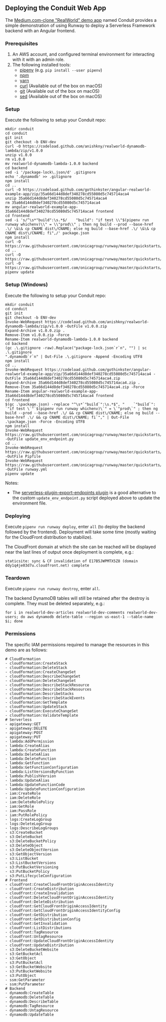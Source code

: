 ## Deploying the Conduit Web App

The [Medium.com-clone "RealWorld" demo app](https://github.com/gothinkster/realworld) named Conduit provides a simple demonstration of using Runway to deploy a Serverless Framework backend with an Angular frontend.

### Prerequisites

1. An AWS account, and configured terminal environment for interacting with it with an admin role.
2. The following installed tools:
    * [pipenv](https://docs.pipenv.org/) (e.g. `pip install --user pipenv`)
    * [npm](https://nodejs.org/en/)
    * [yarn](https://yarnpkg.com)
    * [curl](https://curl.haxx.se/)  (Available out of the box on macOS)
    * [git](https://git-scm.com/)  (Available out of the box on macOS)
    * [sed](https://www.gnu.org/software/sed/)  (Available out of the box on macOS)

### Setup

Execute the following to setup your Conduit repo:
```
mkdir conduit
cd conduit
git init
git checkout -b ENV-dev
curl -O https://codeload.github.com/anishkny/realworld-dynamodb-lambda/zip/v1.0.0
unzip v1.0.0
rm v1.0.0
mv realworld-dynamodb-lambda-1.0.0 backend
cd backend
sed -i '/package-lock\.json/d' .gitignore
echo '.dynamodb' >> .gitignore
npm install
cd ..
curl -O https://codeload.github.com/gothinkster/angular-realworld-example-app/zip/35a66d144d8def340278cd55080d5c745714aca4
unzip 35a66d144d8def340278cd55080d5c745714aca4
rm 35a66d144d8def340278cd55080d5c745714aca4
mv angular-realworld-example-app-35a66d144d8def340278cd55080d5c745714aca4 frontend
cd frontend
sed -i 's/^\s*"build":\s.*$/    "build": "if test \\"$(pipenv run runway whichenv)\\" = \\"prod\\" ; then ng build --prod --base-href .\/ \&\& cp CNAME dist\/CNAME; else ng build --base-href .\/ \&\& cp CNAME dist\/CNAME; fi",/' package.json
npm install
curl -O https://raw.githubusercontent.com/onicagroup/runway/master/quickstarts/conduit/update_env_endpoint.py
cd ..
curl -O https://raw.githubusercontent.com/onicagroup/runway/master/quickstarts/conduit/Pipfile
curl -O https://raw.githubusercontent.com/onicagroup/runway/master/quickstarts/conduit/runway.yml
pipenv update
```

### Setup (Windows)
Execute the following to setup your Conduit repo:
```
mkdir conduit
cd conduit
git init
git checkout -b ENV-dev
Invoke-WebRequest https://codeload.github.com/anishkny/realworld-dynamodb-lambda/zip/v1.0.0 -OutFile v1.0.0.zip
Expand-Archive v1.0.0.zip .
Remove-Item v1.0.0.zip -Force
Rename-Item realworld-dynamodb-lambda-1.0.0 backend
cd backend
(gc .\.gitignore -raw).Replace("package-lock.json`r`n", "") | sc .\.gitignore
".dynamodb`r`n" | Out-File .\.gitignore -Append -Encoding UTF8
npm install
cd ..
Invoke-WebRequest https://codeload.github.com/gothinkster/angular-realworld-example-app/zip/35a66d144d8def340278cd55080d5c745714aca4 -OutFile 35a66d144d8def340278cd55080d5c745714aca4.zip
Expand-Archive 35a66d144d8def340278cd55080d5c745714aca4.zip .
Remove-Item 35a66d144d8def340278cd55080d5c745714aca4.zip -Force
Rename-Item angular-realworld-example-app-35a66d144d8def340278cd55080d5c745714aca4 frontend
cd frontend
$(gc .\package.json) -replace "^\s*`"build`":\s.*$", "    `"build`": `"if test \`"`$(pipenv run runway whichenv)\`" = \`"prod\`" ; then ng build --prod --base-href .\/ && cp CNAME dist\/CNAME; else ng build --base-href .\/ && cp CNAME dist\/CNAME; fi`"," | Out-File .\package.json -Force -Encoding UTF8
npm install
Invoke-WebRequest https://raw.githubusercontent.com/onicagroup/runway/master/quickstarts/conduit/update_env_endpoint.py -OutFile update_env_endpoint.py
cd ..
Invoke-WebRequest https://raw.githubusercontent.com/onicagroup/runway/master/quickstarts/conduit/Pipfile -OutFile Pipfile
Invoke-WebRequest https://raw.githubusercontent.com/onicagroup/runway/master/quickstarts/conduit/runway.yml -OutFile runway.yml
pipenv update 
```

Notes:
  * The [serverless-plugin-export-endpoints plugin](https://github.com/ar90n/serverless-plugin-export-endpoints) is a good alternative to the custom `update_env_endpoint.py` script deployed above to update the environment file.

### Deploying

Execute `pipenv run runway deploy`, enter `all` (to deploy the backend followed by the frontend). Deployment will take some time (mostly waiting for the CloudFront distribution to stabilize).

The CloudFront domain at which the site can be reached will be displayed near the last lines of output once deployment is complete, e.g.:
```
staticsite: sync & CF invalidation of E17B5JWPMTX5Z8 (domain ddy1q4je03d7u.cloudfront.net) complete
```

### Teardown

Execute `pipenv run runway destroy`, enter `all`.

The backend DynamoDB tables will still be retained after the destroy is complete. They must be deleted separately, e.g.:
```
for i in realworld-dev-articles realworld-dev-comments realworld-dev-users; do aws dynamodb delete-table --region us-east-1 --table-name $i; done
```

### Permissions

The specific IAM permissions required to manage the resources in this demo are as follows:
```
# CloudFormation
- cloudformation:CreateStack
- cloudformation:DeleteStack
- cloudformation:CreateChangeSet
- cloudformation:DescribeChangeSet
- cloudformation:DeleteChangeSet
- cloudformation:DescribeStackResource
- cloudformation:DescribeStackResources
- cloudformation:DescribeStacks
- cloudformation:DescribeStackEvents
- cloudformation:GetTemplate
- cloudformation:UpdateStack
- cloudformation:ExecuteChangeSet
- cloudformation:ValidateTemplate
# Serverless
- apigateway:GET
- apigateway:DELETE
- apigateway:POST
- apigateway:PUT
- lambda:AddPermission
- lambda:CreateAlias
- lambda:CreateFunction
- lambda:DeleteAlias
- lambda:DeleteFunction
- lambda:GetFunction
- lambda:GetFunctionConfiguration
- lambda:ListVersionsByFunction
- lambda:PublishVersion
- lambda:UpdateAlias
- lambda:UpdateFunctionCode
- lambda:UpdateFunctionConfiguration
- iam:CreateRole
- iam:DeleteRole
- iam:DeleteRolePolicy
- iam:GetRole
- iam:PassRole
- iam:PutRolePolicy
- logs:CreateLogGroup
- logs:DeleteLogGroup
- logs:DescribeLogGroups
- s3:CreateBucket
- s3:DeleteBucket
- s3:DeleteBucketPolicy
- s3:DeleteObject
- s3:DeleteObjectVersion
- s3:GetObjectVersion
- s3:ListBucket
- s3:ListBucketVersions
- s3:PutBucketVersioning
- s3:PutBucketPolicy
- s3:PutLifecycleConfiguration
# Frontend
- cloudfront:CreateCloudFrontOriginAccessIdentity
- cloudfront:CreateDistribution
- cloudfront:CreateInvalidation
- cloudfront:DeleteCloudFrontOriginAccessIdentity
- cloudfront:DeleteDistribution
- cloudfront:GetCloudFrontOriginAccessIdentity
- cloudfront:GetCloudFrontOriginAccessIdentityConfig
- cloudfront:GetDistribution
- cloudfront:GetDistributionConfig
- cloudfront:GetInvalidation
- cloudfront:ListDistributions
- cloudfront:TagResource
- cloudfront:UntagResource
- cloudfront:UpdateCloudFrontOriginAccessIdentity
- cloudfront:UpdateDistribution
- s3:DeleteBucketWebsite
- s3:GetBucketAcl
- s3:GetObject
- s3:PutBucketAcl
- s3:GetBucketWebsite
- s3:PutBucketWebsite
- s3:PutObject
- ssm:GetParameter
- ssm:PutParameter
# Backend
- dynamodb:CreateTable
- dynamodb:DeleteTable
- dynamodb:DescribeTable
- dynamodb:TagResource
- dynamodb:UntagResource
- dynamodb:UpdateTable
```
